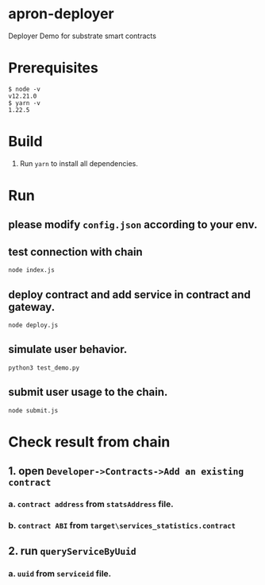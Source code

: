 # apron-deployer
Deployer Demo for substrate smart contracts

# Prerequisites

```
$ node -v
v12.21.0
$ yarn -v
1.22.5
```

# Build

1. Run `yarn` to install all dependencies.

# Run
## please modify `config.json` according to your env.

## test connection with chain
`node index.js`

## deploy contract and add service in contract and gateway.
`node deploy.js`

## simulate user behavior. 
`python3 test_demo.py`

## submit user usage to the chain. 
`node submit.js`

# Check result from chain

## 1. open `Developer->Contracts->Add an existing contract`

### a. `contract address` from `statsAddress` file.
### b. `contract ABI` from `target\services_statistics.contract`


## 2. run `queryServiceByUuid` 
### a. `uuid` from `serviceid` file.



